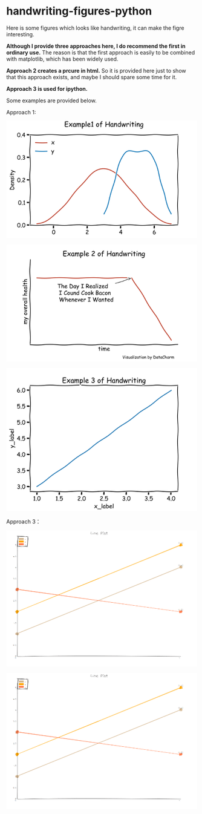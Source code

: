 # handwriting-figures-python
Here is some figures which looks like handwriting, it can make the figre interesting.

**Although I provide three approaches here, I do recommend the first in ordinary use.** The reason is that the first approach is easily to be combined with matplotlib, which has been widely used. 

**Approach 2 creates a prcure in html.** So it is provided here just to show that this approach exists, and maybe I should spare some time for it.

**Approach 3 is used for ipython.**

Some examples are provided below.

Approach 1:

![image](https://github.com/nemosteven/handwriting-figures-python/blob/main/images/Figure_1.png)

![image](https://github.com/nemosteven/handwriting-figures-python/blob/main/images/Figure_2.png)

![image](https://github.com/nemosteven/handwriting-figures-python/blob/main/images/Figure_3.png)

Approach 3：

![image](images/fig1.png)

![image](images/fig1.png)

